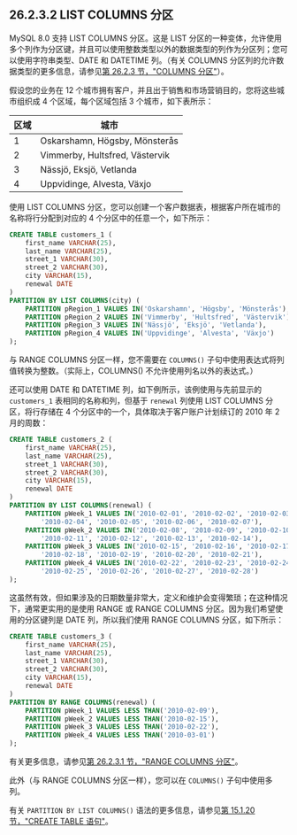 ## 26.2.3.2 LIST COLUMNS 分区

MySQL 8.0 支持 LIST COLUMNS 分区。这是 LIST 分区的一种变体，允许使用多个列作为分区键，并且可以使用整数类型以外的数据类型的列作为分区列；您可以使用字符串类型、DATE 和 DATETIME 列。（有关 COLUMNS 分区列的允许数据类型的更多信息，请参见[第 26.2.3 节，"COLUMNS 分区"](#2623-columns-partitioning)）。

假设您的业务在 12 个城市拥有客户，并且出于销售和市场营销目的，您将这些城市组织成 4 个区域，每个区域包括 3 个城市，如下表所示：

| 区域 | 城市                           |
| ---- | ------------------------------ |
| 1    | Oskarshamn, Högsby, Mönsterås  |
| 2    | Vimmerby, Hultsfred, Västervik |
| 3    | Nässjö, Eksjö, Vetlanda        |
| 4    | Uppvidinge, Alvesta, Växjo     |

使用 LIST COLUMNS 分区，您可以创建一个客户数据表，根据客户所在城市的名称将行分配到对应的 4 个分区中的任意一个，如下所示：

```sql
CREATE TABLE customers_1 (
    first_name VARCHAR(25),
    last_name VARCHAR(25),
    street_1 VARCHAR(30),
    street_2 VARCHAR(30),
    city VARCHAR(15),
    renewal DATE
)
PARTITION BY LIST COLUMNS(city) (
    PARTITION pRegion_1 VALUES IN('Oskarshamn', 'Högsby', 'Mönsterås'),
    PARTITION pRegion_2 VALUES IN('Vimmerby', 'Hultsfred', 'Västervik'),
    PARTITION pRegion_3 VALUES IN('Nässjö', 'Eksjö', 'Vetlanda'),
    PARTITION pRegion_4 VALUES IN('Uppvidinge', 'Alvesta', 'Växjo')
);
```

与 RANGE COLUMNS 分区一样，您不需要在 `COLUMNS()` 子句中使用表达式将列值转换为整数。（实际上，COLUMNS() 不允许使用列名以外的表达式。）

还可以使用 DATE 和 DATETIME 列，如下例所示，该例使用与先前显示的 `customers_1` 表相同的名称和列，但基于 `renewal` 列使用 LIST COLUMNS 分区，将行存储在 4 个分区中的一个，具体取决于客户账户计划续订的 2010 年 2 月的周数：

```sql
CREATE TABLE customers_2 (
    first_name VARCHAR(25),
    last_name VARCHAR(25),
    street_1 VARCHAR(30),
    street_2 VARCHAR(30),
    city VARCHAR(15),
    renewal DATE
)
PARTITION BY LIST COLUMNS(renewal) (
    PARTITION pWeek_1 VALUES IN('2010-02-01', '2010-02-02', '2010-02-03',
        '2010-02-04', '2010-02-05', '2010-02-06', '2010-02-07'),
    PARTITION pWeek_2 VALUES IN('2010-02-08', '2010-02-09', '2010-02-10',
        '2010-02-11', '2010-02-12', '2010-02-13', '2010-02-14'),
    PARTITION pWeek_3 VALUES IN('2010-02-15', '2010-02-16', '2010-02-17',
        '2010-02-18', '2010-02-19', '2010-02-20', '2010-02-21'),
    PARTITION pWeek_4 VALUES IN('2010-02-22', '2010-02-23', '2010-02-24',
        '2010-02-25', '2010-02-26', '2010-02-27', '2010-02-28')
);
```

这虽然有效，但如果涉及的日期数量非常大，定义和维护会变得繁琐；在这种情况下，通常更实用的是使用 RANGE 或 RANGE COLUMNS 分区。因为我们希望使用的分区键列是 DATE 列，所以我们使用 RANGE COLUMNS 分区，如下所示：

```sql
CREATE TABLE customers_3 (
    first_name VARCHAR(25),
    last_name VARCHAR(25),
    street_1 VARCHAR(30),
    street_2 VARCHAR(30),
    city VARCHAR(15),
    renewal DATE
)
PARTITION BY RANGE COLUMNS(renewal) (
    PARTITION pWeek_1 VALUES LESS THAN('2010-02-09'),
    PARTITION pWeek_2 VALUES LESS THAN('2010-02-15'),
    PARTITION pWeek_3 VALUES LESS THAN('2010-02-22'),
    PARTITION pWeek_4 VALUES LESS THAN('2010-03-01')
);
```

有关更多信息，请参见[第 26.2.3.1 节，"RANGE COLUMNS 分区"](#26231-range-columns-partitioning)。

此外（与 RANGE COLUMNS 分区一样），您可以在 `COLUMNS()` 子句中使用多列。

有关 `PARTITION BY LIST COLUMNS()` 语法的更多信息，请参见[第 15.1.20 节，"CREATE TABLE 语句"](#15120-create-table-statement)。